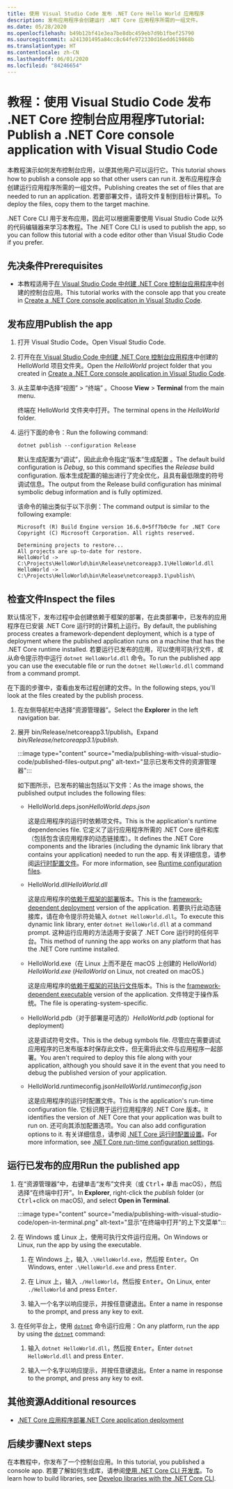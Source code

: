 ```yaml
---
title: 使用 Visual Studio Code 发布 .NET Core Hello World 应用程序
description: 发布应用程序会创建运行 .NET Core 应用程序所需的一组文件。
ms.date: 05/28/2020
ms.openlocfilehash: b49b12bf41e3ea7be8dbc459eb7d9b1fbef25790
ms.sourcegitcommit: a241301495a84cc8c64fe972330d16edd619868b
ms.translationtype: HT
ms.contentlocale: zh-CN
ms.lasthandoff: 06/01/2020
ms.locfileid: "84246654"
---
```

# <a name="tutorial-publish-a-net-core-console-application-with-visual-studio-code"></a><span data-ttu-id="fdcc2-103">教程：使用 Visual Studio Code 发布 .NET Core 控制台应用程序</span><span class="sxs-lookup"><span data-stu-id="fdcc2-103">Tutorial: Publish a .NET Core console application with Visual Studio Code</span></span>

<span data-ttu-id="fdcc2-104">本教程演示如何发布控制台应用，以便其他用户可以运行它。</span><span class="sxs-lookup"><span data-stu-id="fdcc2-104">This tutorial shows how to publish a console app so that other users can run it.</span></span> <span data-ttu-id="fdcc2-105">发布应用程序会创建运行应用程序所需的一组文件。</span><span class="sxs-lookup"><span data-stu-id="fdcc2-105">Publishing creates the set of files that are needed to run an application.</span></span> <span data-ttu-id="fdcc2-106">若要部署文件，请将文件复制到目标计算机。</span><span class="sxs-lookup"><span data-stu-id="fdcc2-106">To deploy the files, copy them to the target machine.</span></span>

<span data-ttu-id="fdcc2-107">.NET Core CLI 用于发布应用，因此可以根据需要使用 Visual Studio Code 以外的代码编辑器来学习本教程。</span><span class="sxs-lookup"><span data-stu-id="fdcc2-107">The .NET Core CLI is used to publish the app, so you can follow this tutorial with a code editor other than Visual Studio Code if you prefer.</span></span>

## <a name="prerequisites"></a><span data-ttu-id="fdcc2-108">先决条件</span><span class="sxs-lookup"><span data-stu-id="fdcc2-108">Prerequisites</span></span>

- <span data-ttu-id="fdcc2-109">本教程适用于[在 Visual Studio Code 中创建 .NET Core 控制台应用程序](with-visual-studio-code.md)中创建的控制台应用。</span><span class="sxs-lookup"><span data-stu-id="fdcc2-109">This tutorial works with the console app that you create in [Create a .NET Core console application in Visual Studio Code](with-visual-studio-code.md).</span></span>

## <a name="publish-the-app"></a><span data-ttu-id="fdcc2-110">发布应用</span><span class="sxs-lookup"><span data-stu-id="fdcc2-110">Publish the app</span></span>

1. <span data-ttu-id="fdcc2-111">打开 Visual Studio Code。</span><span class="sxs-lookup"><span data-stu-id="fdcc2-111">Open Visual Studio Code.</span></span>

1. <span data-ttu-id="fdcc2-112">打开在[在 Visual Studio Code 中创建 .NET Core 控制台应用程序](with-visual-studio-code.md)中创建的 HelloWorld 项目文件夹。</span><span class="sxs-lookup"><span data-stu-id="fdcc2-112">Open the *HelloWorld* project folder that you created in [Create a .NET Core console application in Visual Studio Code](with-visual-studio-code.md).</span></span>

1. <span data-ttu-id="fdcc2-113">从主菜单中选择“视图” > “终端” 。</span><span class="sxs-lookup"><span data-stu-id="fdcc2-113">Choose **View** > **Terminal** from the main menu.</span></span>

   <span data-ttu-id="fdcc2-114">终端在 HelloWorld 文件夹中打开。</span><span class="sxs-lookup"><span data-stu-id="fdcc2-114">The terminal opens in the *HelloWorld* folder.</span></span>

1. <span data-ttu-id="fdcc2-115">运行下面的命令：</span><span class="sxs-lookup"><span data-stu-id="fdcc2-115">Run the following command:</span></span>

   ```dotnetcli
   dotnet publish --configuration Release
   ```

   <span data-ttu-id="fdcc2-116">默认生成配置为“调试”，因此此命令指定“版本”生成配置 。</span><span class="sxs-lookup"><span data-stu-id="fdcc2-116">The default build configuration is *Debug*, so this command specifies the *Release* build configuration.</span></span> <span data-ttu-id="fdcc2-117">版本生成配置的输出进行了完全优化，且具有最低限度的符号调试信息。</span><span class="sxs-lookup"><span data-stu-id="fdcc2-117">The output from the Release build configuration has minimal symbolic debug information and is fully optimized.</span></span>

   <span data-ttu-id="fdcc2-118">该命令的输出类似于以下示例：</span><span class="sxs-lookup"><span data-stu-id="fdcc2-118">The command output is similar to the following example:</span></span>

   ```
   Microsoft (R) Build Engine version 16.6.0+5ff7b0c9e for .NET Core
   Copyright (C) Microsoft Corporation. All rights reserved.

   Determining projects to restore...
   All projects are up-to-date for restore.
   HelloWorld -> C:\Projects\HelloWorld\bin\Release\netcoreapp3.1\HelloWorld.dll
   HelloWorld -> C:\Projects\HelloWorld\bin\Release\netcoreapp3.1\publish\
   ```

## <a name="inspect-the-files"></a><span data-ttu-id="fdcc2-119">检查文件</span><span class="sxs-lookup"><span data-stu-id="fdcc2-119">Inspect the files</span></span>

<span data-ttu-id="fdcc2-120">默认情况下，发布过程中会创建依赖于框架的部署，在此类部署中，已发布的应用程序在已安装 .NET Core 运行时的计算机上运行。</span><span class="sxs-lookup"><span data-stu-id="fdcc2-120">By default, the publishing process creates a framework-dependent deployment, which is a type of deployment where the published application runs on a machine that has the .NET Core runtime installed.</span></span> <span data-ttu-id="fdcc2-121">若要运行已发布的应用，可以使用可执行文件，或从命令提示符中运行 `dotnet HelloWorld.dll` 命令。</span><span class="sxs-lookup"><span data-stu-id="fdcc2-121">To run the published app you can use the executable file or run the `dotnet HelloWorld.dll` command from a command prompt.</span></span>

<span data-ttu-id="fdcc2-122">在下面的步骤中，查看由发布过程创建的文件。</span><span class="sxs-lookup"><span data-stu-id="fdcc2-122">In the following steps, you'll look at the files created by the publish process.</span></span>

1. <span data-ttu-id="fdcc2-123">在左侧导航栏中选择“资源管理器”。</span><span class="sxs-lookup"><span data-stu-id="fdcc2-123">Select the **Explorer** in the left navigation bar.</span></span>

1. <span data-ttu-id="fdcc2-124">展开 bin/Release/netcoreapp3.1/publish。</span><span class="sxs-lookup"><span data-stu-id="fdcc2-124">Expand *bin/Release/netcoreapp3.1/publish*.</span></span>

   :::image type="content" source="media/publishing-with-visual-studio-code/published-files-output.png" alt-text="显示已发布文件的资源管理器":::

   <span data-ttu-id="fdcc2-126">如下图所示，已发布的输出包括以下文件：</span><span class="sxs-lookup"><span data-stu-id="fdcc2-126">As the image shows, the published output includes the following files:</span></span>

   * <span data-ttu-id="fdcc2-127">HelloWorld.deps.json</span><span class="sxs-lookup"><span data-stu-id="fdcc2-127">*HelloWorld.deps.json*</span></span>

      <span data-ttu-id="fdcc2-128">这是应用程序的运行时依赖项文件。</span><span class="sxs-lookup"><span data-stu-id="fdcc2-128">This is the application's runtime dependencies file.</span></span> <span data-ttu-id="fdcc2-129">它定义了运行应用程序所需的 .NET Core 组件和库（包括包含该应用程序的动态链接库）。</span><span class="sxs-lookup"><span data-stu-id="fdcc2-129">It defines the .NET Core components and the libraries (including the dynamic link library that contains your application) needed to run the app.</span></span> <span data-ttu-id="fdcc2-130">有关详细信息，请参阅[运行时配置文件](https://github.com/dotnet/cli/blob/85ca206d84633d658d7363894c4ea9d59e515c1a/Documentation/specs/runtime-configuration-file.md)。</span><span class="sxs-lookup"><span data-stu-id="fdcc2-130">For more information, see [Runtime configuration files](https://github.com/dotnet/cli/blob/85ca206d84633d658d7363894c4ea9d59e515c1a/Documentation/specs/runtime-configuration-file.md).</span></span>

   * <span data-ttu-id="fdcc2-131">HelloWorld.dll</span><span class="sxs-lookup"><span data-stu-id="fdcc2-131">*HelloWorld.dll*</span></span>

      <span data-ttu-id="fdcc2-132">这是应用程序的[依赖于框架的部署](../deploying/deploy-with-cli.md#framework-dependent-deployment)版本。</span><span class="sxs-lookup"><span data-stu-id="fdcc2-132">This is the [framework-dependent deployment](../deploying/deploy-with-cli.md#framework-dependent-deployment) version of the application.</span></span> <span data-ttu-id="fdcc2-133">若要执行此动态链接库，请在命令提示符处输入 `dotnet HelloWorld.dll`。</span><span class="sxs-lookup"><span data-stu-id="fdcc2-133">To execute this dynamic link library, enter `dotnet HelloWorld.dll` at a command prompt.</span></span> <span data-ttu-id="fdcc2-134">这种运行应用的方法适用于安装了 .NET Core 运行时的任何平台。</span><span class="sxs-lookup"><span data-stu-id="fdcc2-134">This method of running the app works on any platform that has the .NET Core runtime installed.</span></span>

   * <span data-ttu-id="fdcc2-135">HelloWorld.exe（在 Linux 上而不是在 macOS 上创建的 HelloWorld） </span><span class="sxs-lookup"><span data-stu-id="fdcc2-135">*HelloWorld.exe* (*HelloWorld* on Linux, not created on macOS.)</span></span>

      <span data-ttu-id="fdcc2-136">这是应用程序的[依赖于框架的可执行文件](../deploying/deploy-with-cli.md#framework-dependent-executable)版本。</span><span class="sxs-lookup"><span data-stu-id="fdcc2-136">This is the [framework-dependent executable](../deploying/deploy-with-cli.md#framework-dependent-executable) version of the application.</span></span> <span data-ttu-id="fdcc2-137">文件特定于操作系统。</span><span class="sxs-lookup"><span data-stu-id="fdcc2-137">The file is operating-system-specific.</span></span>

   * <span data-ttu-id="fdcc2-138">HelloWorld.pdb（对于部署是可选的）</span><span class="sxs-lookup"><span data-stu-id="fdcc2-138">*HelloWorld.pdb* (optional for deployment)</span></span>

      <span data-ttu-id="fdcc2-139">这是调试符号文件。</span><span class="sxs-lookup"><span data-stu-id="fdcc2-139">This is the debug symbols file.</span></span> <span data-ttu-id="fdcc2-140">尽管应在需要调试应用程序的已发布版本时保存此文件，但无需将此文件与应用程序一起部署。</span><span class="sxs-lookup"><span data-stu-id="fdcc2-140">You aren't required to deploy this file along with your application, although you should save it in the event that you need to debug the published version of your application.</span></span>

   * <span data-ttu-id="fdcc2-141">HelloWorld.runtimeconfig.json</span><span class="sxs-lookup"><span data-stu-id="fdcc2-141">*HelloWorld.runtimeconfig.json*</span></span>

      <span data-ttu-id="fdcc2-142">这是应用程序的运行时配置文件。</span><span class="sxs-lookup"><span data-stu-id="fdcc2-142">This is the application's run-time configuration file.</span></span> <span data-ttu-id="fdcc2-143">它标识用于运行应用程序的 .NET Core 版本。</span><span class="sxs-lookup"><span data-stu-id="fdcc2-143">It identifies the version of .NET Core that your application was built to run on.</span></span> <span data-ttu-id="fdcc2-144">还可向其添加配置选项。</span><span class="sxs-lookup"><span data-stu-id="fdcc2-144">You can also add configuration options to it.</span></span> <span data-ttu-id="fdcc2-145">有关详细信息，请参阅 [.NET Core 运行时配置设置](../run-time-config/index.md#runtimeconfigjson)。</span><span class="sxs-lookup"><span data-stu-id="fdcc2-145">For more information, see [.NET Core run-time configuration settings](../run-time-config/index.md#runtimeconfigjson).</span></span>

## <a name="run-the-published-app"></a><span data-ttu-id="fdcc2-146">运行已发布的应用</span><span class="sxs-lookup"><span data-stu-id="fdcc2-146">Run the published app</span></span>

1. <span data-ttu-id="fdcc2-147">在“资源管理器”中，右键单击“发布”文件夹（或 <kbd>Ctrl</kbd>+ 单击 macOS），然后选择“在终端中打开”。</span><span class="sxs-lookup"><span data-stu-id="fdcc2-147">In **Explorer**, right-click the *publish* folder (or <kbd>Ctrl</kbd>+click on macOS), and select **Open in Terminal**.</span></span>

   :::image type="content" source="media/publishing-with-visual-studio-code/open-in-terminal.png" alt-text="显示“在终端中打开”的上下文菜单":::

1. <span data-ttu-id="fdcc2-149">在 Windows 或 Linux 上，使用可执行文件运行应用。</span><span class="sxs-lookup"><span data-stu-id="fdcc2-149">On Windows or Linux, run the app by using the executable.</span></span>

   1. <span data-ttu-id="fdcc2-150">在 Windows 上，输入 `.\HelloWorld.exe`，然后按 <kbd>Enter</kbd>。</span><span class="sxs-lookup"><span data-stu-id="fdcc2-150">On Windows, enter `.\HelloWorld.exe` and press <kbd>Enter</kbd>.</span></span>

   1. <span data-ttu-id="fdcc2-151">在 Linux 上，输入 `./HelloWorld`，然后按 <kbd>Enter</kbd>。</span><span class="sxs-lookup"><span data-stu-id="fdcc2-151">On Linux, enter `./HelloWorld` and press <kbd>Enter</kbd>.</span></span>

   1. <span data-ttu-id="fdcc2-152">输入一个名字以响应提示，并按任意键退出。</span><span class="sxs-lookup"><span data-stu-id="fdcc2-152">Enter a name in response to the prompt, and press any key to exit.</span></span>

1. <span data-ttu-id="fdcc2-153">在任何平台上，使用 [`dotnet`](../tools/dotnet.md) 命令运行应用：</span><span class="sxs-lookup"><span data-stu-id="fdcc2-153">On any platform, run the app by using the  [`dotnet`](../tools/dotnet.md) command:</span></span>

   1. <span data-ttu-id="fdcc2-154">输入 `dotnet HelloWorld.dll`，然后按 <kbd>Enter</kbd>。</span><span class="sxs-lookup"><span data-stu-id="fdcc2-154">Enter `dotnet HelloWorld.dll` and press <kbd>Enter</kbd>.</span></span>

   1. <span data-ttu-id="fdcc2-155">输入一个名字以响应提示，并按任意键退出。</span><span class="sxs-lookup"><span data-stu-id="fdcc2-155">Enter a name in response to the prompt, and press any key to exit.</span></span>

## <a name="additional-resources"></a><span data-ttu-id="fdcc2-156">其他资源</span><span class="sxs-lookup"><span data-stu-id="fdcc2-156">Additional resources</span></span>

- [<span data-ttu-id="fdcc2-157">.NET Core 应用程序部署</span><span class="sxs-lookup"><span data-stu-id="fdcc2-157">.NET Core application deployment</span></span>](../deploying/index.md)

## <a name="next-steps"></a><span data-ttu-id="fdcc2-158">后续步骤</span><span class="sxs-lookup"><span data-stu-id="fdcc2-158">Next steps</span></span>

<span data-ttu-id="fdcc2-159">在本教程中，你发布了一个控制台应用。</span><span class="sxs-lookup"><span data-stu-id="fdcc2-159">In this tutorial, you published a console app.</span></span> <span data-ttu-id="fdcc2-160">若要了解如何生成库，请参阅[使用 .NET Core CLI 开发库](libraries.md)。</span><span class="sxs-lookup"><span data-stu-id="fdcc2-160">To learn how to build libraries, see [Develop libraries with the .NET Core CLI](libraries.md).</span></span>

<!--In the next tutorial, you create a class library.

> [!div class="nextstepaction"]
> [Create a .NET Standard library in Visual Studio](library-with-visual-studio.md)
-->
